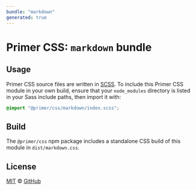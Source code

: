 ```yaml
---
bundle: "markdown"
generated: true
---
```


# Primer CSS: `markdown` bundle

## Usage

Primer CSS source files are written in [SCSS]. To include this Primer CSS module in your own build, ensure that your `node_modules` directory is listed in your Sass include paths, then import it with:

```scss
@import "@primer/css/markdown/index.scss";
```

## Build

The `@primer/css` npm package includes a standalone CSS build of this module in `dist/markdown.css`.

## License

[MIT](https://github.com/primer/css/blob/master/LICENSE) &copy; [GitHub](https://github.com/)

[scss]: https://sass-lang.com/documentation/syntax#scss
